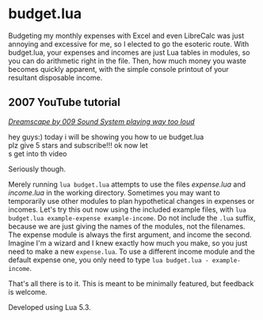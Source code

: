 # budget.lua

Budgeting my monthly expenses with Excel and even LibreCalc was just annoying and excessive for me, so I elected to go the esoteric route.
With budget.lua, your expenses and incomes are just Lua tables in modules, so you can do arithmetic right in the file.
Then, how much money you waste becomes quickly apparent, with the simple console printout of your resultant disposable income.

## 2007 YouTube tutorial

_[Dreamscape by 009 Sound System playing way too loud](https://www.youtube.com/watch?v=TKfS5zVfGBc)_

hey guys:) today i will be showing you how to ue budget.lua  
plz give 5 stars and subscribe!!! ok now let  
s get into th video

Seriously though.

Merely running `lua budget.lua` attempts to use the files _expense.lua_ and _income.lua_ in the working directory.
Sometimes you may want to temporarily use other modules to plan hypothetical changes in expenses or incomes.
Let's try this out now using the included example files, with `lua budget.lua example-expense example-income`.
Do not include the `.lua` suffix, because we are just giving the names of the modules, not the filenames.
The expense module is always the first argument, and income the second.
Imagine I'm a wizard and I knew exactly how much you make, so you just need to make a new `expense.lua`.
To use a different income module and the default expense one, you only need to type `lua budget.lua - example-income`.

That's all there is to it. This is meant to be minimally featured, but feedback is welcome.

Developed using Lua 5.3.
